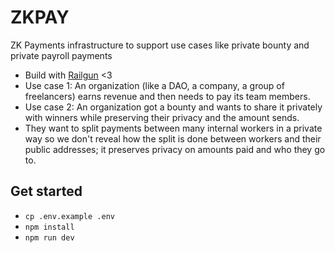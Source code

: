 # ZKPAY

ZK Payments infrastructure to support use cases like private bounty and private payroll payments

- Build with [Railgun](https://railgun.org) <3
- Use case 1: An organization (like a DAO, a company, a group of freelancers) earns revenue and then needs to pay its team members.
- Use case 2: An organization got a bounty and wants to share it privately with winners while preserving their privacy and the amount sends.
- They want to split payments between many internal workers in a private way so we don't reveal how the split is done between workers and their public addresses; it preserves privacy on amounts paid and who they go to.

## Get started 

- `cp .env.example .env`
- `npm install`
- `npm run dev`